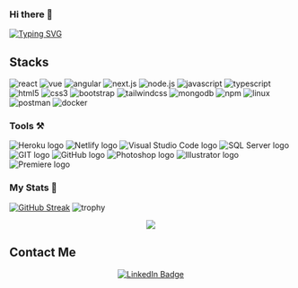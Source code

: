 ### Hi there 👋

[![Typing SVG](https://readme-typing-svg.demolab.com/?lines=I'm+Arslan+Tariq)](https://git.io/typing-svg)

## Stacks

[Solidity]: https://img.shields.io/badge/Solidity-000000?style=for-the-badge&logo=Solidity

![react](https://img.shields.io/badge/-react-000?&style=for-the-badge&logo=react)
![vue](https://img.shields.io/badge/-vue.js-000?&style=for-the-badge&logo=vue.js)
![angular](https://img.shields.io/badge/-angular-000?&style=for-the-badge&logo=angular)
![next.js](https://img.shields.io/badge/-next.js-000?&style=for-the-badge&logo=next.js)
![node.js](https://img.shields.io/badge/-node.js-000?&style=for-the-badge&logo=node.js)
![javascript](https://img.shields.io/badge/-javascript-000?&style=for-the-badge&logo=javascript)
![typescript](https://img.shields.io/badge/-typescript-000?&style=for-the-badge&logo=typescript)
![html5](https://img.shields.io/badge/-html5-000?&style=for-the-badge&logo=html5)
![css3](https://img.shields.io/badge/-css3-000?&style=for-the-badge&logo=css3)
![bootstrap](https://img.shields.io/badge/-bootstrap-000?&style=for-the-badge&logo=bootstrap)
![tailwindcss](https://img.shields.io/badge/-tailwindcss-000?&style=for-the-badge&logo=tailwindcss)
![mongodb](https://img.shields.io/badge/-mongodb-000?&style=for-the-badge&logo=mongodb)
![npm](https://img.shields.io/badge/-npm-000?&style=for-the-badge&logo=npm)
![linux](https://img.shields.io/badge/-linux-000?&style=for-the-badge&logo=linux)
![postman](https://img.shields.io/badge/-postman-000?&style=for-the-badge&logo=postman)
![docker](https://img.shields.io/badge/-docker-000?&style=for-the-badge&logo=docker)

### Tools ⚒️
<p>
    <img src="https://img.shields.io/badge/Heroku-430098?style=for-the-badge&logo=heroku&logoColor=white" alt="Heroku logo"/>
    <img src="https://img.shields.io/badge/Netlify-00C7B7?style=for-the-badge&logo=netlify&logoColor=white" alt="Netlify logo"/>
    <img src="https://img.shields.io/badge/Visual_Studio_Code-0078D4?style=for-the-badge&logo=visual%20studio%20code&logoColor=white" alt="Visual Studio Code logo"/>
    <img src="https://img.shields.io/badge/Microsoft_SQL_Server-CC2927?style=for-the-badge&logo=microsoft-sql-server&logoColor=white" alt="SQL Server logo"/>
    <img src="https://img.shields.io/badge/GIT-E44C30?style=for-the-badge&logo=git&logoColor=white" alt="GIT logo"/>
    <img src="https://img.shields.io/badge/GitHub-100000?style=for-the-badge&logo=github&logoColor=white" alt="GitHub logo"/>
    <img src="https://img.shields.io/badge/Adobe%20Photoshop-31A8FF?style=for-the-badge&logo=Adobe%20Photoshop&logoColor=black" alt="Photoshop logo"/>
    <img src="https://img.shields.io/badge/Adobe%20Illustrator-FF9A00?style=for-the-badge&logo=adobe%20illustrator&logoColor=white" alt="Illustrator logo"/>
    <img src="https://img.shields.io/badge/Adobe%20Premiere%20Pro-9999FF?style=for-the-badge&logo=Adobe%20Premiere%20Pro&logoColor=white" alt="Premiere logo"/>
</p>

### My Stats 🌱

[![GitHub Streak](http://github-readme-streak-stats.herokuapp.com?user=Arsel13)](https://git.io/streak-stats)
![trophy](https://github-profile-trophy.vercel.app/?username=Arsel13&margin-w=4&column=7)

<p align="center"> <img src="https://komarev.com/ghpvc/?username=Arsel13&label=Profile%20views&color=0e75b6&style=flat" /> </p>

<h2>Contact Me</h2>
<div align="center">
<div>
  <a href="https://www.linkedin.com/in/arsel13/">
    <img src="https://img.shields.io/badge/LinkedIn-blue?style=for-the-badge&logo=linkedin&logoColor=white" alt="LinkedIn Badge"/>
  </a>
  </div>
</div>
<br>
